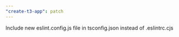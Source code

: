 ```yaml
---
"create-t3-app": patch
---
```


Include new eslint.config.js file in tsconfig.json instead of .eslintrc.cjs
